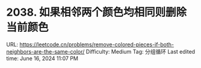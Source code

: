 # 2038. 如果相邻两个颜色均相同则删除当前颜色

URL: https://leetcode.cn/problems/remove-colored-pieces-if-both-neighbors-are-the-same-color/
Difficulty: Medium
Tag: 分组循环
Last edited time: June 16, 2024 11:07 PM